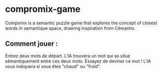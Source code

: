 # compromix-game
Compxmix is a semantic puzzle game that explores the concept of closest words in semantique space, drawing inspiration from Cémantix.


## Comment jouer :
Entrez deux mots de départ.
L'IA trouvera un mot qui se situe sémantiquement entre ces deux mots.
Essayez de deviner ce mot ! L'IA vous indiquera si vous êtes "chaud" ou "froid".
